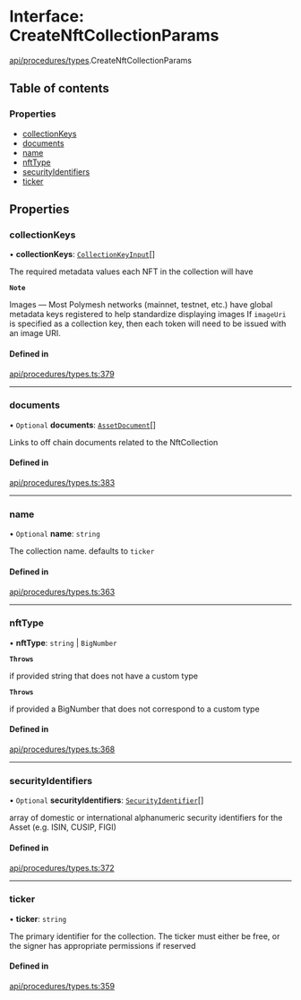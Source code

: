 # Interface: CreateNftCollectionParams

[api/procedures/types](../wiki/api.procedures.types).CreateNftCollectionParams

## Table of contents

### Properties

- [collectionKeys](../wiki/api.procedures.types.CreateNftCollectionParams#collectionkeys)
- [documents](../wiki/api.procedures.types.CreateNftCollectionParams#documents)
- [name](../wiki/api.procedures.types.CreateNftCollectionParams#name)
- [nftType](../wiki/api.procedures.types.CreateNftCollectionParams#nfttype)
- [securityIdentifiers](../wiki/api.procedures.types.CreateNftCollectionParams#securityidentifiers)
- [ticker](../wiki/api.procedures.types.CreateNftCollectionParams#ticker)

## Properties

### collectionKeys

• **collectionKeys**: [`CollectionKeyInput`](../wiki/api.procedures.types#collectionkeyinput)[]

The required metadata values each NFT in the collection will have

**`Note`**

 Images — Most Polymesh networks (mainnet, testnet, etc.) have global metadata keys registered to help standardize displaying images
If `imageUri` is specified as a collection key, then each token will need to be issued with an image URI.

#### Defined in

[api/procedures/types.ts:379](https://github.com/PolymeshAssociation/polymesh-sdk/blob/079537ad/src/api/procedures/types.ts#L379)

___

### documents

• `Optional` **documents**: [`AssetDocument`](../wiki/types.AssetDocument)[]

Links to off chain documents related to the NftCollection

#### Defined in

[api/procedures/types.ts:383](https://github.com/PolymeshAssociation/polymesh-sdk/blob/079537ad/src/api/procedures/types.ts#L383)

___

### name

• `Optional` **name**: `string`

The collection name. defaults to `ticker`

#### Defined in

[api/procedures/types.ts:363](https://github.com/PolymeshAssociation/polymesh-sdk/blob/079537ad/src/api/procedures/types.ts#L363)

___

### nftType

• **nftType**: `string` \| `BigNumber`

**`Throws`**

 if provided string that does not have a custom type

**`Throws`**

 if provided a BigNumber that does not correspond to a custom type

#### Defined in

[api/procedures/types.ts:368](https://github.com/PolymeshAssociation/polymesh-sdk/blob/079537ad/src/api/procedures/types.ts#L368)

___

### securityIdentifiers

• `Optional` **securityIdentifiers**: [`SecurityIdentifier`](../wiki/types.SecurityIdentifier)[]

array of domestic or international alphanumeric security identifiers for the Asset (e.g. ISIN, CUSIP, FIGI)

#### Defined in

[api/procedures/types.ts:372](https://github.com/PolymeshAssociation/polymesh-sdk/blob/079537ad/src/api/procedures/types.ts#L372)

___

### ticker

• **ticker**: `string`

The primary identifier for the collection. The ticker must either be free, or the signer has appropriate permissions if reserved

#### Defined in

[api/procedures/types.ts:359](https://github.com/PolymeshAssociation/polymesh-sdk/blob/079537ad/src/api/procedures/types.ts#L359)
